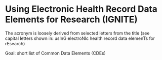 # Using Electronic Health Record Data Elements for Research (IGNITE)

The acronym is loosely derived from selected letters from the title (see capital letters shown in: usInG electroNIc health record data elemenTs for rEsearch)

Goal: short list of Common Data Elements (CDEs)
